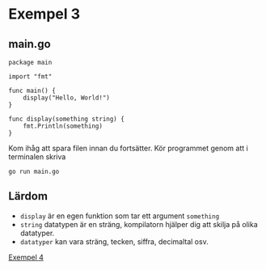 # Exempel 3

## main.go

	package main
	
	import "fmt"
	
	func main() {
		display("Hello, World!")
	}
	
	func display(something string) {
		fmt.Println(something)
	}
	
Kom ihåg att spara filen innan du fortsätter. Kör programmet genom att i terminalen skriva

	go run main.go
	
## Lärdom

- `display` är en egen funktion som tar ett argument `something`
- `string` datatypen är en sträng, kompilatorn hjälper dig att skilja på olika datatyper.
- `datatyper` kan vara sträng, tecken, siffra, decimaltal osv.

[Exempel 4](../exempel4/README.md#exempel-4)
